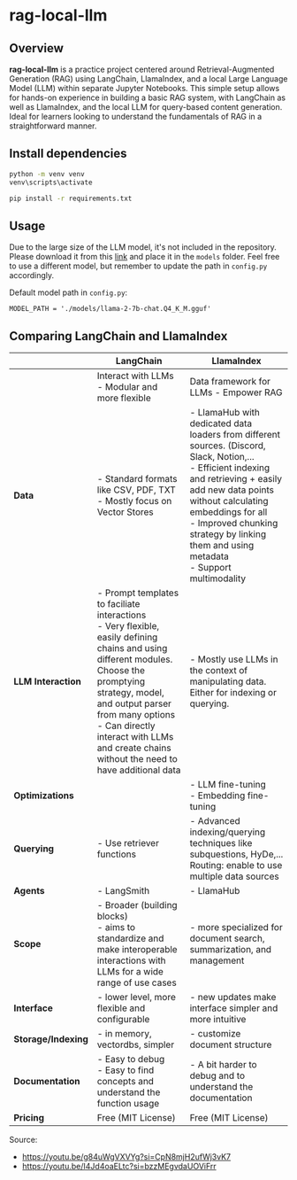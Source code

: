 # rag-local-llm

## Overview

**rag-local-llm** is a practice project centered around Retrieval-Augmented Generation (RAG) using LangChain, LlamaIndex, and a local Large Language Model (LLM) within separate Jupyter Notebooks. This simple setup allows for hands-on experience in building a basic RAG system, with LangChain as well as LlamaIndex, and the local LLM for query-based content generation. Ideal for learners looking to understand the fundamentals of RAG in a straightforward manner.

## Install dependencies

```bash
python -m venv venv
venv\scripts\activate
```

```bash
pip install -r requirements.txt
```
## Usage
Due to the large size of the LLM model, it's not included in the repository. Please download it from this [link](https://huggingface.co/TheBloke/Llama-2-7B-Chat-GGUF/resolve/main/llama-2-7b-chat.Q4_K_M.gguf) and place it in the `models` folder. Feel free to use a different model, but remember to update the path in `config.py` accordingly.


Default model path in `config.py`:
```
MODEL_PATH = './models/llama-2-7b-chat.Q4_K_M.gguf'
```

## Comparing LangChain and LlamaIndex


|| LangChain    | LlamaIndex |
|--| -------- | ------- |
||Interact with LLMs - Modular and more flexible|Data framework for LLMs - Empower RAG|
|**Data**|- Standard formats like CSV, PDF, TXT<br>- Mostly focus on Vector Stores|- LlamaHub with dedicated data loaders from different sources. (Discord, Slack, Notion,...<br>- Efficient indexing and retrieving + easily add new data points without calculating embeddings for all<br>- Improved chunking strategy by linking them and using metadata<br>- Support multimodality|
|**LLM Interaction**|- Prompt templates to faciliate interactions<br>- Very flexible, easily defining chains and using different modules. Choose the promptying strategy, model, and output parser from many options<br>- Can directly interact with LLMs and create chains without the need to have additional data|- Mostly use LLMs in the context of manipulating data. Either for indexing or querying.|
|**Optimizations**||- LLM fine-tuning<br>- Embedding fine-tuning|
|**Querying**|- Use retriever functions|- Advanced indexing/querying techniques like subquestions, HyDe,...<br>Routing: enable to use multiple data sources|
|**Agents**|- LangSmith|- LlamaHub|
|**Scope**| - Broader (building blocks)<br>- aims to standardize and make interoperable interactions with LLMs for a wide range of use cases  | - more specialized for document search, summarization, and management |
|**Interface**| - lower level, more flexible and configurable | - new updates make interface simpler and more intuitive     |
|**Storage/Indexing**| - in memory, vectordbs, simpler | - customize document structure    |
|**Documentation**|- Easy to debug<br>- Easy to find concepts and understand the function usage|- A bit harder to debug and to understand the documentation|
|**Pricing**|Free (MIT License)|Free (MIT License)|

Source:
- https://youtu.be/g84uWgVXVYg?si=CpN8mjH2ufWj3vK7
- https://youtu.be/I4Jd4oaELtc?si=bzzMEgvdaUOViFrr